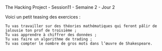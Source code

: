 The Hacking Project - Session11 - Semaine 2 - Jour 2

Voici un petit teasing des exercices :

    Tu vas travailler sur des théories mathématiques qui feront pâlir de jalousie ton prof de troisième ;
    Tu vas apprendre à chiffrer des données ;
    Tu vas faire un algorithme de trading ;
    Tu vas compter le nombre de gros mots dans l’œuvre de Shakespeare.
